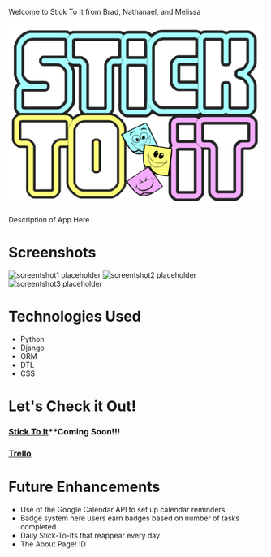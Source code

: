 Welcome to Stick To It from Brad, Nathanael, and Melissa

<img src="./stick_to_it/main_app/static/images/Stick To It Final.jpg" alt="STICK TO IT LOGO Placeholder">

Description of App Here


# Screenshots

<img src="" alt="screentshot1 placeholder">

<img src="" alt="screentshot2 placeholder">

<img src="" alt="screentshot3 placeholder">

# Technologies Used

- Python
- Django
- ORM
- DTL
- CSS

# Let's Check it Out!

### [Stick To It]()**Coming Soon!!!
### [Trello](https://trello.com/b/Emx3UtuT/project-4-stick-to-it)

# Future Enhancements

- Use of the Google Calendar API to set up calendar reminders
- Badge system here users earn badges based on number of tasks completed
- Daily Stick-To-Its that reappear every day
- The About Page! :D 